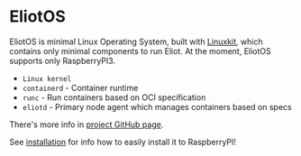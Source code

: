 
# EliotOS
EliotOS is minimal Linux Operating System, built with [Linuxkit](https://github.com/linuxkit/linuxkit), which contains only minimal components to run Eliot. At the moment, EliotOS supports only RaspberryPI3.

- `Linux kernel`
- `containerd` - Container runtime
- `runc` - Run containers based on OCI specification
- `eliotd` - Primary node agent which manages containers based on specs

There's more info in [project GitHub page](https://github.com/ernoaapa/eliot-os).

See [installation](installation.md#install-eliot-os) for info how to easily install it to RaspberryPI!
